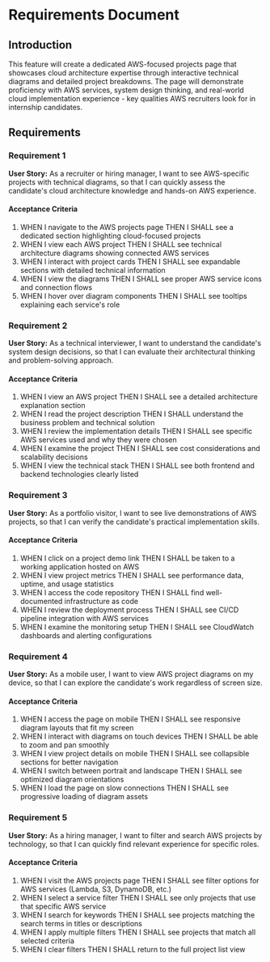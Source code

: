 # Requirements Document

## Introduction

This feature will create a dedicated AWS-focused projects page that showcases cloud architecture expertise through interactive technical diagrams and detailed project breakdowns. The page will demonstrate proficiency with AWS services, system design thinking, and real-world cloud implementation experience - key qualities AWS recruiters look for in internship candidates.

## Requirements

### Requirement 1

**User Story:** As a recruiter or hiring manager, I want to see AWS-specific projects with technical diagrams, so that I can quickly assess the candidate's cloud architecture knowledge and hands-on AWS experience.

#### Acceptance Criteria

1. WHEN I navigate to the AWS projects page THEN I SHALL see a dedicated section highlighting cloud-focused projects
2. WHEN I view each AWS project THEN I SHALL see technical architecture diagrams showing connected AWS services
3. WHEN I interact with project cards THEN I SHALL see expandable sections with detailed technical information
4. WHEN I view the diagrams THEN I SHALL see proper AWS service icons and connection flows
5. WHEN I hover over diagram components THEN I SHALL see tooltips explaining each service's role

### Requirement 2

**User Story:** As a technical interviewer, I want to understand the candidate's system design decisions, so that I can evaluate their architectural thinking and problem-solving approach.

#### Acceptance Criteria

1. WHEN I view an AWS project THEN I SHALL see a detailed architecture explanation section
2. WHEN I read the project description THEN I SHALL understand the business problem and technical solution
3. WHEN I review the implementation details THEN I SHALL see specific AWS services used and why they were chosen
4. WHEN I examine the project THEN I SHALL see cost considerations and scalability decisions
5. WHEN I view the technical stack THEN I SHALL see both frontend and backend technologies clearly listed

### Requirement 3

**User Story:** As a portfolio visitor, I want to see live demonstrations of AWS projects, so that I can verify the candidate's practical implementation skills.

#### Acceptance Criteria

1. WHEN I click on a project demo link THEN I SHALL be taken to a working application hosted on AWS
2. WHEN I view project metrics THEN I SHALL see performance data, uptime, and usage statistics
3. WHEN I access the code repository THEN I SHALL find well-documented infrastructure as code
4. WHEN I review the deployment process THEN I SHALL see CI/CD pipeline integration with AWS services
5. WHEN I examine the monitoring setup THEN I SHALL see CloudWatch dashboards and alerting configurations

### Requirement 4

**User Story:** As a mobile user, I want to view AWS project diagrams on my device, so that I can explore the candidate's work regardless of screen size.

#### Acceptance Criteria

1. WHEN I access the page on mobile THEN I SHALL see responsive diagram layouts that fit my screen
2. WHEN I interact with diagrams on touch devices THEN I SHALL be able to zoom and pan smoothly
3. WHEN I view project details on mobile THEN I SHALL see collapsible sections for better navigation
4. WHEN I switch between portrait and landscape THEN I SHALL see optimized diagram orientations
5. WHEN I load the page on slow connections THEN I SHALL see progressive loading of diagram assets

### Requirement 5

**User Story:** As a hiring manager, I want to filter and search AWS projects by technology, so that I can quickly find relevant experience for specific roles.

#### Acceptance Criteria

1. WHEN I visit the AWS projects page THEN I SHALL see filter options for AWS services (Lambda, S3, DynamoDB, etc.)
2. WHEN I select a service filter THEN I SHALL see only projects that use that specific AWS service
3. WHEN I search for keywords THEN I SHALL see projects matching the search terms in titles or descriptions
4. WHEN I apply multiple filters THEN I SHALL see projects that match all selected criteria
5. WHEN I clear filters THEN I SHALL return to the full project list view
